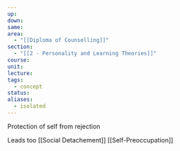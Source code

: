 ```yaml
---
up: 
down: 
same: 
area:
  - "[[Diploma of Counselling]]"
section:
  - "[[2 - Personality and Learning Theories]]"
course: 
unit: 
lecture: 
tags:
  - concept
status: 
aliases:
  - isolated
---
```

Protection of self from rejection

Leads too 
[[Social Detachement]]
[[Self-Preoccupation]]